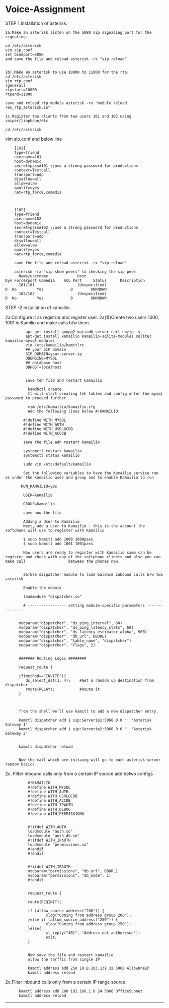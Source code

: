 # Voice-Assignment

STEP 1.Installation of asterisk.

    1a.Make an asterisk listen on the 5080 sip signaling port for the signaling.
    
    cd /etc/asterisk
    vim sip.conf
    set bindport=5080
    and save the file and reload asterisk -rx "sip reload"
    
    
    1b).Make an asterisk to use 10000 to 11000 for the rtp. 
    cd /etc/asterisk
    vim rtp.conf
    [general]
    rtpstart=10000
    rtpend=11000

    save and reload rtp module asterisk -rx "module reload res_rtp_asterisk.so"

    1c.Register two clients from two users 101 and 102 using zoiper/linphone/etc
    
    cd /etc/asterisk
    
   vim sip.conf and below line
   
        [101]
        type=friend
        username=101
        host=dynamic
        secret=pass#101 ;;use a strong password for productions
        context=Testcall 
        transport=udp
        disallow=all
        allow=alaw
        qualify=yes
        nat=rtp_force,comedia



        [102]
        type=friend
        username=102
        host=dynamic
        secret=pass#102 ;;use a strong password for productions
        context=Testcall 
        transport=udp
        disallow=all
        allow=alaw
        qualify=yes
        nat=rtp_force,comedia
        
        save the file and reload asterisk -rx "sip reload"
        
        asterisk -rx "sip show peers" to checking the sip peer
          Name/username             Host                                    Dyn Forcerport Comedia    ACL Port     Status      Description                      
          101/101                   (Unspecified)                            D  No         Yes            0        UNKNOWN                                      
          102/102                   (Unspecified)                            D  No         Yes            0        UNKNOWN       


STEP -2 Installation of kamailio.

 2a.Configure it as registrar and register user.
     2a(1))Create two users 1000, 1001 in Kamilio and make calls b/w them
 
 
             apt-get install gnupg2 mariadb-server curl unzip -y
             apt-get install kamailio kamailio-sqlite-modules sqlite3 kamailio-mysql-modules
             vim /etc/kamailio/kamctlrc
             ## your SIP domain
             SIP_DOMAIN=your-server-ip
             DBENGINE=MYSQL
             ## database host
             DBHOST=localhost


             save teh file and restart kamailio

              kamdbctl create
              It will start creating teh tables and config enter the mysql password to proceed further.

              vim /etc/kamailio/kamailio.cfg
              Add the following lines below #!KAMAILIO.

            #!define WITH_MYSQL
            #!define WITH_AUTH
            #!define WITH_USRLOCDB
            #!define WITH_ACCDB

            save the file adn restart kamailio

            systemctl restart kamailio
            systemctl status kamailio

            sudo vim /etc/default/kamailio

            Set the following variables to have the Kamailio service run as under the Kamailio user and group and to enable Kamailio to run

           RUN_KAMAILIO=yes

            USER=kamailio

            GROUP=kamailio

            save now the file

            Adding a User to Kamailio
            Next, add a user to Kamailio - this is the account the softphone will use to register with Kamailio

            $ sudo kamctl add 1000 1000pass
            $ sudo kamctl add 1001 1001pass

            Now users are ready to register with kamailio same can be register and check with any of the softphone clinets and also you can make call                   between the phones now.
            
            
            2b)Use dispatcher module to load balance inbound calls b/w two asterisk
            
            Enable the module 
           
            loadmodule "dispatcher.so"
            
            # ----------------- setting module-specific parameters ---------------


          modparam("dispatcher", "ds_ping_interval", 60)
          modparam("dispatcher", "ds_ping_latency_stats", 60)
          modparam("dispatcher", "ds_latency_estimator_alpha", 900)
          modparam("dispatcher", "db_url", DBURL)
          modparam("dispatcher", "table_name", "dispatcher")
          modparam("dispatcher", "flags", 2)


          ####### Routing Logic ########

          request_route {

          if(method=="INVITE"){
             ds_select_dst(1, 4);    #Get a random up destination from dispatcher
             route(RELAY);           #Route it
          }



          from the shell we’ll use kamctl to add a new dispatcher entry.

          kamctl dispatcher add 1 sip:Serverip1:5060 0 0 '' 'Asterisk Gateway 1'
          kamctl dispatcher add 1 sip:Serverip2:5060 0 0 '' 'Asterisk Gateway 2' 


          kamctl dispatcher reload


          Now the call which are initaing will go to each asterisk server random basics .


2c. Filter inbound calls only from a certain IP source add belwo configs



              #!KAMAILIO
              #!define WITH_MYSQL
              #!define WITH_AUTH
              #!define WITH_USRLOCDB
              #!define WITH_ACCDB
              #!define WITH_IPAUTH
              #!define WITH_DEBUG
              #!define WITH_PERMISSIONS


              #!ifdef WITH_AUTH
              loadmodule "auth.so"
              loadmodule "auth_db.so"
              #!ifdef WITH_IPAUTH
              loadmodule "permissions.so"
              #!endif
              #!endif


              #!ifdef WITH_IPAUTH
              modparam("permissions", "db_url", DBURL)
              modparam("permissions", "db_mode", 1)
              #!endif


              request_route {

              route(REQINIT);

              if (allow_source_address("200")) {
                      xlog("Coming from address group 200");
              }else if (allow_source_address("250")) {
                      xlog("Coming from address group 250");
              }else{
                      sl_reply("401", "Address not authorised");
                      exit;
              }


              Now save the file and restart kamailio
              allow the tarffic from single IP

              kamctl address add 250 10.8.203.139 32 5060 AllowOneIP
              kamctl address reload



2c.Filter inbound calls only from a certain IP range source.

          kamctl address add 200 192.168.1.0 24 5060 OfficeSubnet
          kamctl address reload



---------------------------------











